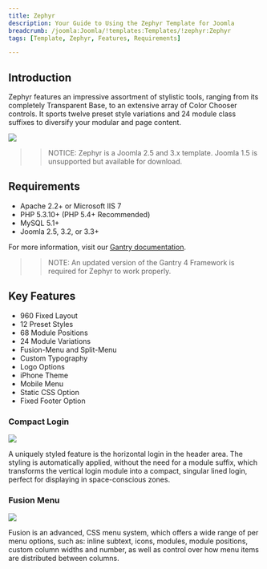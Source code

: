```yaml
---
title: Zephyr
description: Your Guide to Using the Zephyr Template for Joomla
breadcrumb: /joomla:Joomla/!templates:Templates/!zephyr:Zephyr
tags: [Template, Zephyr, Features, Requirements]

---
```


Introduction
-----

Zephyr features an impressive assortment of stylistic tools, ranging from its completely Transparent Base, to an extensive array of Color Chooser controls. It sports twelve preset style variations and 24 module class suffixes to diversify your modular and page content.

![][theme]

>> NOTICE: Zephyr is a Joomla 2.5 and 3.x template. Joomla 1.5 is unsupported but available for download.

Requirements
-----

* Apache 2.2+ or Microsoft IIS 7
* PHP 5.3.10+ (PHP 5.4+ Recommended)
* MySQL 5.1+
* Joomla 2.5, 3.2, or 3.3+

For more information, visit our [Gantry documentation][gantry].

>> NOTE: An updated version of the Gantry 4 Framework is required for Zephyr to work properly.

Key Features
-----

* 960 Fixed Layout
* 12 Preset Styles
* 68 Module Positions
* 24 Module Variations
* Fusion-Menu and Split-Menu
* Custom Typography
* Logo Options
* iPhone Theme
* Mobile Menu
* Static CSS Option
* Fixed Footer Option

### Compact Login

![][compactlogin]

A uniquely styled feature is the horizontal login in the header area. The styling is automatically applied, without the need for a module suffix, which transforms the vertical login module into a compact, singular lined login, perfect for displaying in space-conscious zones.

### Fusion Menu

![][fusionmenu]

Fusion is an advanced, CSS menu system, which offers a wide range of per menu options, such as: inline subtext, icons, modules, module positions, custom column widths and number, as well as control over how menu items are distributed between columns.

[gantry]: http://gantry.org
[theme]: assets/zephyr.jpeg
[compactlogin]: assets/compactlogin.jpg
[fusionmenu]: assets/fusionmenu.jpg
[fusion]: assets/fusion.jpg
